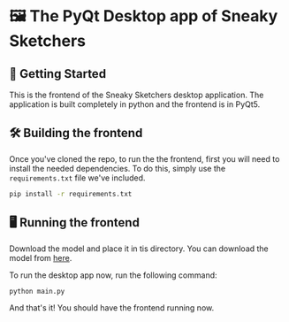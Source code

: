 # 🖼️ The PyQt Desktop app of Sneaky Sketchers

## :rocket: Getting Started

This is the frontend of the Sneaky Sketchers desktop application. The application is built completely in python and the frontend is in PyQt5. 

## 🛠️ Building the frontend

Once you've cloned the repo, to run the the frontend, first you will need to install the needed dependencies. 
To do this, simply use the `requirements.txt` file we've included. 

```bash
pip install -r requirements.txt
```

## 🖥️ Running the frontend

Download the model and place it in tis directory. You can download the model from [here](https://drive.google.com/file/d/1_J-NgecLjU9PDvkmnJAo7-ghcQuqia2N/view?usp=sharing).

To run the desktop app now, run the following command: 

```bash
python main.py
```

And that's it! You should have the frontend running now. 
